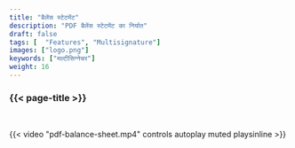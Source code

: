 ```yaml
---
title: "बैलेंस स्टेटमेंट"
description: "PDF बैलेंस स्टेटमेंट का निर्यात"
draft: false
tags: [  "Features", "Multisignature"]
images: ["logo.png"]
keywords: ["मल्टीसिग्नेचर"]
weight: 16
---
```


### {{< page-title >}} 
<!-- {{< page-description >}}  -->

<br>


{{< video "pdf-balance-sheet.mp4" controls  autoplay muted playsinline >}}